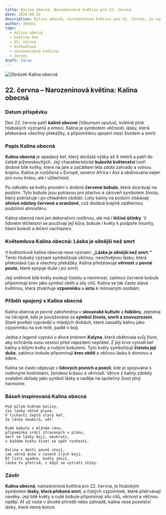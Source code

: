 ```yaml
---
title: Kalina obecná, Narozeninová květina pro 22. června
date: 2024-06-22
description: Kalina obecná, narozeninová květina pro 22. června, je symbolem Láska je silnější než smrt. Objevte její jedinečný význam, fascinující příběhy a poezii, která oslavuje její krásu.
author: 365dní
tags:
  - kalina obecná
  - květina dne
  - 22. června
  - květomluva
  - narozeninová květina
  - červen
draft: false
---
```


![Obrázek Kalina obecná](https://cdn.pixabay.com/photo/2021/11/12/22/52/viburnum-lantana-6790205_1280.jpg#center)

## 22. června – Narozeninová květina: Kalina obecná

### Datum příspěvku

Den 22. června patří **kalině obecné** (_Viburnum opulus_), květině plné hlubokých významů a emocí. Kalina je symbolem věčnosti, lásky, která překonává všechny překážky, a připomínkou spojení mezi životem a smrtí.

### Popis Kalina obecná

**Kalina obecná** je opadavý keř, který dorůstá výšky až 4 metrů a patří do čeledi pižmovkovitých. Její charakteristické **kulovité květenství** tvoří drobné bílé kvítky, které na jaře a začátkem léta zdobí zahrady a volnou krajinu. Kalina je rozšířená v Evropě, severní Africe i Asii a obdivována nejen pro svou krásu, ale i užitečnost.

Po odkvětu se květy promění v drobné **červené bobule**, které dozrávají na podzim. Tyto bobule jsou potravou pro ptactvo a zároveň symbolem života, který pokračuje i po chladném období. Listy kaliny na podzim získávají **ohnivé odstíny červené a oranžové**, což dodává krajině nádhernou podzimní atmosféru.

Kalina obecná není jen dekorativní rostlinou, ale má i **léčivé účinky**. V lidovém léčitelství se používají její kůra, bobule i květy k podpoře imunity, tišení bolesti a léčení nachlazení.

### Květomluva Kalina obecná: Láska je silnější než smrt

V květomluvě kalina obecná nese význam: **„Láska je silnější než smrt.“** Tento hluboký význam symbolizuje věčnou, neochvějnou lásku, která překonává čas a všechny překážky. Kalina představuje **věrnost** a **pevné pouto**, které spojuje duše i po smrti.

Její sněhově bílé květy evokují čistotu a nevinnost, zatímco červené bobule připomínají krev jako symbol oběti a síly citů. Kalina se tak často stává květinou, která ztvárňuje **vzpomínku** a **úctu** k milovaným osobám.

### Příběh spojený s Kalina obecná

Kalina obecná je pevně zakořeněna v **slovanské kultuře** a **folklóru**, zejména na Ukrajině, kde je považována za **symbol života, smrti a znovuzrození**. Staré pověsti vyprávějí o mladých dívkách, které zasadily kalinu jako vzpomínku na své milé, padlé v boji.

Jedna z legend vypráví o dívce jménem **Kalyna**, která obětovala svůj život, aby ochránila svou vesnici před nájezdem nepřátel. Z její krve vyrostl keř kaliny s bílými květy a rudými bobulemi. Tyto květy symbolizují **čistotu její duše**, zatímco bobule připomínají **krev oběti** a věčnou lásku k domovu a lidem.

Kalina se často objevuje v **lidových písních a poezii**, kde je spojována s rodinnými hodnotami, ženskou krásou a věrností. Věnce z kaliny zdobily svatební obřady jako symbol lásky a naděje na společný život plný harmonie.

### Báseň inspirovaná Kalina obecná

```
Pod bílým květem kaliny,  
čas lásky věčně plyne.  
V tichosti šeptá starý keř,  
že láska neumírá, věř.  

Rudé bobule v mlžném ránu,  
připomínka srdcí ztracených v plánu.  
Smrt se lásky bojí, nezkrotí,  
v každém květu život se opět rozhostí.  

Kalina v dešti pevně stojí,  
jak věrná duše v časech zlých bojí.  
Ať listí spadne, květy zmizí,  
láska tu přetrvá, i když se vytratí stíny.  
```

### Závěr

**Kalina obecná**, narozeninová květina pro 22. června, je hlubokým symbolem **lásky, která překoná smrt**, a čistých vzpomínek, které přetrvávají navěky. Její bílé květy a rudé bobule připomínají sílu citů, věrnost a věčnou naději. Ať už roste v divoké přírodě nebo zahradě, kalina nese poselství lásky, která nemá konce.